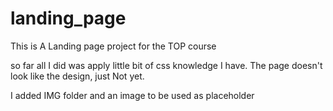 # landing_page
This is A Landing page project for the TOP course

so far all I did was apply little bit of css knowledge I have. 
The page doesn't look like the design, just Not yet.

I added IMG folder and an image to be used as placeholder 